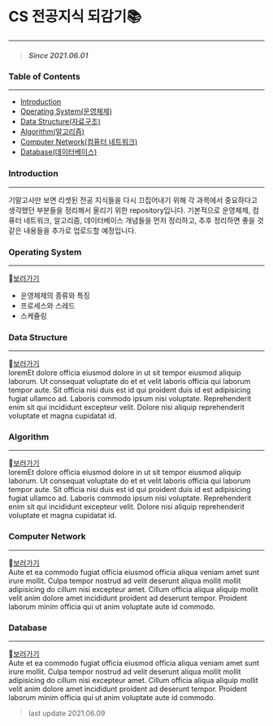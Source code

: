 # CS 전공지식 되감기📚
--- 
> ##### Since 2021.06.01

### Table of Contents
--- 
* [Introduction](#introduction)
* [Operating System(운영체제)](#operating-system)
* [Data Structure(자료구조)](#data-structure)
* [Algorithm(알고리즘)](#algorithm)
* [Computer Network(컴퓨터 네트워크)](#computer-network)
* [Database(데이터베이스)](#database)


### Introduction
---
기말고사만 보면 리셋된 전공 지식들을 다시 끄집어내기 위해 각 과목에서 중요하다고 생각했던 부분들을 정리해서 올리기 위한 repository입니다. 기본적으로 운영체제, 컴퓨터 네트워크, 알고리즘, 데이터베이스 개념들을 먼저 정리하고, 추후 정리하면 좋을 것 같은 내용들을 추가로 업로드할 예정입니다. 

### Operating System
---
📍[보러가기](./contents/operating-system)
* 운영체제의 종류와 특징  
* 프로세스와 스레드  
* 스케쥴링  

### Data Structure
---
📍[보러가기](./contents/data-structure)  
loremEt dolore officia eiusmod dolore in ut sit tempor eiusmod aliquip laborum. Ut consequat voluptate do et et velit laboris officia qui laborum tempor aute. Sit officia nisi duis est id qui proident duis id est adipisicing fugiat ullamco ad. Laboris commodo ipsum nisi voluptate. Reprehenderit enim sit qui incididunt excepteur velit. Dolore nisi aliquip reprehenderit voluptate et magna cupidatat id.

### Algorithm
---
📍[보러가기](./contents/algorithm)  
loremEt dolore officia eiusmod dolore in ut sit tempor eiusmod aliquip laborum. Ut consequat voluptate do et et velit laboris officia qui laborum tempor aute. Sit officia nisi duis est id qui proident duis id est adipisicing fugiat ullamco ad. Laboris commodo ipsum nisi voluptate. Reprehenderit enim sit qui incididunt excepteur velit. Dolore nisi aliquip reprehenderit voluptate et magna cupidatat id.

### Computer Network
---
📍[보러가기](./contents/computer-network)  
Aute et ea commodo fugiat officia eiusmod officia aliqua veniam amet sunt irure mollit. Culpa tempor nostrud ad velit deserunt aliqua mollit mollit adipisicing do cillum nisi excepteur amet. Cillum officia aliqua aliquip mollit velit anim dolore amet incididunt proident ad deserunt tempor. Proident laborum minim officia qui ut anim voluptate aute id commodo.

### Database
---
📍[보러가기](./contents/database)  
Aute et ea commodo fugiat officia eiusmod officia aliqua veniam amet sunt irure mollit. Culpa tempor nostrud ad velit deserunt aliqua mollit mollit adipisicing do cillum nisi excepteur amet. Cillum officia aliqua aliquip mollit velit anim dolore amet incididunt proident ad deserunt tempor. Proident laborum minim officia qui ut anim voluptate aute id commodo.

> last update 2021.06.09